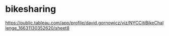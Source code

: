 # bikesharing

https://public.tableau.com/app/profile/david.gornowicz/viz/NYCCitiBikeChallenge_16631130352620/sheet8
